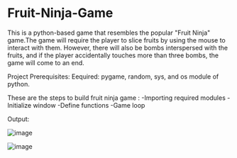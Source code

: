 # Fruit-Ninja-Game

This is a python-based game that resembles the popular "Fruit Ninja" game.The game will require the player to slice fruits by using the mouse to interact with them. However, there will also be bombs interspersed with the fruits, and if the player accidentally touches more than three bombs, the game will come to an end.

Project Prerequisites:
Eequired: pygame, random, sys, and os module of python. 

These are the steps to build fruit ninja game :
-Importing required modules
-Initialize window
-Define functions
-Game loop

Output:

![image](https://user-images.githubusercontent.com/74890882/229331982-b8cef76b-851f-4336-bf61-cb26f4db9057.png)


![image](https://user-images.githubusercontent.com/74890882/229331993-dc880a11-5140-476c-a22c-5087c91e4586.png)


